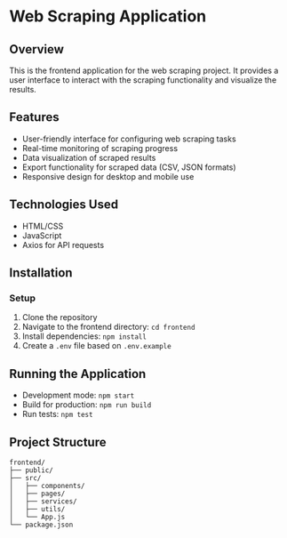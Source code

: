 # Web Scraping Application

## Overview

This is the frontend application for the web scraping project. It provides a user interface to interact with the scraping functionality and visualize the results.

## Features

- User-friendly interface for configuring web scraping tasks
- Real-time monitoring of scraping progress
- Data visualization of scraped results
- Export functionality for scraped data (CSV, JSON formats)
- Responsive design for desktop and mobile use

## Technologies Used

- HTML/CSS
- JavaScript
- Axios for API requests

## Installation

### Setup

1. Clone the repository
2. Navigate to the frontend directory: `cd frontend`
3. Install dependencies: `npm install`
4. Create a `.env` file based on `.env.example`

## Running the Application

- Development mode: `npm start`
- Build for production: `npm run build`
- Run tests: `npm test`

## Project Structure

```
frontend/
├── public/
├── src/
│   ├── components/
│   ├── pages/
│   ├── services/
│   ├── utils/
│   └── App.js
└── package.json
```
